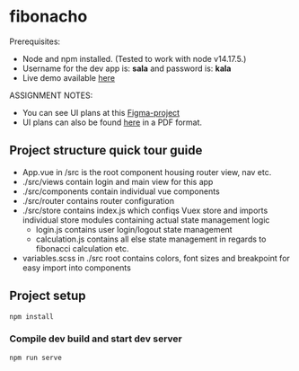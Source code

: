 # fibonacho

Prerequisites:

- Node and npm installed. (Tested to work with node v14.17.5.)
- Username for the dev app is: **sala** and password is: **kala**
- Live demo available [here](https://elokuvaaja.fi/fibonacho)

ASSIGNMENT NOTES:

- You can see UI plans at this [Figma-project](https://www.figma.com/file/fqxvflN1E286qBIdpWR4N3/Fibonacho?node-id=15%3A154)
- UI plans can also be found [here](./UI-Suunnitelmat.pdf) in a PDF format.

## Project structure quick tour guide

- App.vue in /src is the root component housing router view, nav etc.
- ./src/views contain login and main view for this app
- ./src/components contain individual vue components
- ./src/router contains router configuration
- ./src/store contains index.js which confiqs Vuex store and imports individual store modules containing actual state management logic
  - login.js contains user login/logout state management
  - calculation.js contains all else state management in regards to fibonacci calculation etc.
- variables.scss in ./src root contains colors, font sizes and breakpoint for easy import into components

## Project setup

```
npm install
```

### Compile dev build and start dev server

```
npm run serve
```
